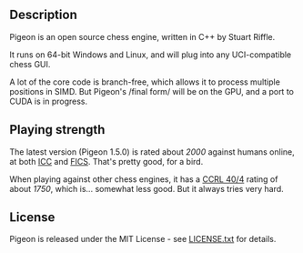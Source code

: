 ## Description

Pigeon is an open source chess engine, written in C++ by Stuart Riffle. 

It runs on 64-bit Windows and Linux, and will plug into any UCI-compatible chess GUI.

A lot of the core code is branch-free, which allows it to process multiple positions in SIMD. 
But Pigeon's /final form/ will be on the GPU, and a port to CUDA is in progress.


## Playing strength

The latest version (Pigeon 1.5.0) is rated about *2000* against humans online, 
at both [ICC](http://www.chessclub.com) and [FICS](http://wwww.freechess.org). 
That's pretty good, for a bird.

When playing against other chess engines, it has a [CCRL 40/4](http://www.computerchess.org.uk/ccrl/404) rating 
of about *1750*, which is... somewhat less good. But it always tries very hard.


## License

Pigeon is released under the MIT License - see [LICENSE.txt](LICENSE.txt) for details.
